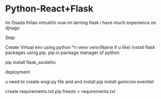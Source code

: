 # Python-React+Flask

Im Osada thilan vimukthi now im larning flask i have much experience on djnago

Step

Create Virtual env
 using python *n venv venv(Name if u like)
 install flask packages using pip, pip in package manager of python

 pip install flask_socketio


 deployment

 u need to create wsgi.py file and
 and install pip install gunicron eventlet

 create requirements.txt pip freeze > requirements.txt